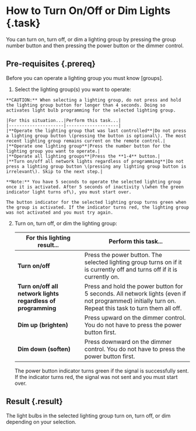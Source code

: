 # How to Turn On/Off or Dim Lights {.task}

You can turn on, turn off, or dim a lighting group by pressing the group number button and then pressing the power button or the dimmer control.

## Pre-requisites {.prereq}

Before you can operate a lighting group you must know [groups].

1.   Select the lighting group\(s\) you want to operate:

    **CAUTION:** When selecting a lighting group, do not press and hold the lighting group button for longer than 4 seconds. Doing so activates light bulb programming for the selected lighting group.

    |For this situation...|Perform this task...|
    |---------------------|--------------------|
    |**Operate the lighting group that was last controlled**|Do not press a lighting group button \(pressing the button is optional\). The most recent lighting group remains current on the remote control.|
    |**Operate one lighting group**|Press the number button for the lighting group you want to operate.|
    |**Operate all lighting groups**|Press the **1-4** button.|
    |**Turn on/off all network lights regardless of programming**|Do not press a lighting group button \(pressing any lighting group button is irrelevant\). Skip to the next step.|

    **Note:** You have 5 seconds to operate the selected lighting group once it is activated. After 5 seconds of inactivity \(when the green indicator light turns of\), you must start over.

    The button indicator for the selected lighting group turns green when the group is activated. If the indicator turns red, the lighting group was not activated and you must try again.

2.  Turn on, turn off, or dim the lighting group:

    |For this lighting result...|Perform this task...|
    |---------------------------|--------------------|
    |**Turn on/off**|Press the power button. The selected lighting group turns on if it is currently off and turns off if it is currently on.|
    |**Turn on/off all network lights regardless of programming**|Press and hold the power button for 5 seconds. All network lights \(even if not programmed\) initially turn on. Repeat this task to turn them all off.|
    |**Dim up \(brighten\)**|Press upward on the dimmer control. You do not have to press the power button first.|
    |**Dim down \(soften\)**|Press downward on the dimmer control. You do not have to press the power button first.|

    The power button indicator turns green if the signal is successfully sent. If the indicator turns red, the signal was not sent and you must start over.

## Result {.result}

The light bulbs in the selected lighting group turn on, turn off, or dim depending on your selection.


